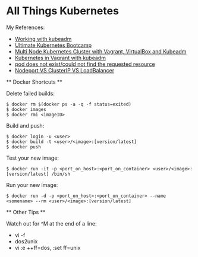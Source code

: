 # All Things Kubernetes

My References:
* [Working with kubeadm](https://kubernetes.io/docs/setup/independent/install-kubeadm/)
* [Ultimate Kubernetes Bootcamp](https://schoolofdevops.github.io/ultimate-kubernetes-bootcamp/)
* [Multi Node Kubernetes Cluster with Vagrant, VirtualBox and Kubeadm](https://medium.com/@wso2tech/multi-node-kubernetes-cluster-with-vagrant-virtualbox-and-kubeadm-9d3eaac28b98)
* [Kubernetes in Vagrant with kubeadm](https://medium.com/@lizrice/kubernetes-in-vagrant-with-kubeadm-21979ded6c63)
* [pod does not exist/could not find the requested resource](https://medium.com/@joatmon08/playing-with-kubeadm-in-vagrant-machines-part-2-bac431095706)
* [Nodeport VS ClusterIP VS LoadBalancer](https://medium.com/google-cloud/kubernetes-nodeport-vs-loadbalancer-vs-ingress-when-should-i-use-what-922f010849e0)

** Docker Shortcuts **

Delete failed builds:
```
$ docker rm $(docker ps -a -q -f status=exited)
$ docker images
$ docker rmi <imageID>
```

Build and push:
```
$ docker login -u <user>
$ docker build -t <user>/<image>:[version/latest]
$ docker push
```

Test your new image:
```
$ docker run -it -p <port_on_host>:<port_on_container> <user>/<image>:[version/latest] /bin/sh
```

Run your new image:
```
$ docker run -d -p <port_on_host>:<port_on_container> --name <somename> --rm <user>/<image>:[version/latest]
```

** Other Tips **

Watch out for ^M at the end of a line:
- vi -f <filename>
- dos2unix <filename>
- vi :e ++ff=dos, :set ff=unix
